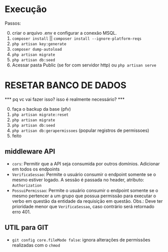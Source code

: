 # Execução

Passos:

0. criar o arquivo .env e configurar a conexão MSQL.
1. `composer install` || `composer install --ignore-platform-reqs`
2. `php artisan key:generate`
3. `composer dump-autoload`
4. `php artisan migrate`
5. `php artisan db:seed`
7. Acessar pasta Public (se for com servidor http) ou `php artisan serve`

# RESETAR BANCO DE DADOS

*** pq vc vai fazer isso? isso é realmente necessário? ***

0. faça o backup da base (pfv)
1. `php artisan migrate:reset`
2. `php artisan migrate`
3. `php artisan db:seed`
4. `php artisan db:gerapermissoes` (popular registros de permissoes)
5. feito



## middleware API 

* `cors`: Permitir que a API seja consumida por outros domínios. Adicionar em todos os endpoints
* `VerificaSessao`: Permite o usuário consumir o endpoint somente se o mesmo estiver logado. A sessão é passada no header, atributo: `Authorization`
* `PossuiPermissao`: Permite o usuário consumir o endpoint somente se o mesmo pertencer a um grupo que possua permissão para executar o verbo em questão da entidade da requisição em questão. Obs.: Deve ter prioridade menor que `VerificaSessao`, caso contrário será retornado erro 401.


## UTIL para GIT
* `git config core.fileMode false`: ignora alterações de permissões realizadas com o `chmod`
